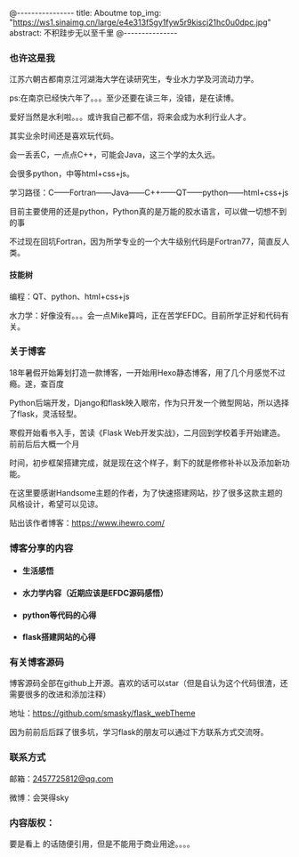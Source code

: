 @----------------
title: Aboutme
top_img: "https://ws1.sinaimg.cn/large/e4e313f5gy1fyw5r9kiscj21hc0u0dpc.jpg"
abstract: 不积跬步无以至千里
@---------------
### 也许这是我

江苏六朝古都南京江河湖海大学在读研究生，专业水力学及河流动力学。

ps:在南京已经快六年了。。。至少还要在读三年，没错，是在读博。

爱好当然是水利啦。。。或许我自己都不信，将来会成为水利行业人才。

其实业余时间还是喜欢玩代码。

会一丢丢C，一点点C++，可能会Java，这三个学的太久远。

会很多python，中等html+css+js。

学习路径：C——Fortran——Java——C++——QT——python——html+css+js

目前主要使用的还是python，Python真的是万能的胶水语言，可以做一切想不到的事

不过现在回坑Fortran，因为所学专业的一个大牛级别代码是Fortran77，简直反人类。

#### 技能树

编程：QT、python、html+css+js

水力学：好像没有。。。会一点Mike算吗，正在苦学EFDC。目前所学正好和代码有关。

### 关于博客

18年暑假开始筹划打造一款博客，一开始用Hexo静态博客，用了几个月感觉不过瘾。遂，查百度

Python后端开发，Django和flask映入眼帘，作为只开发一个微型网站，所以选择了flask，灵活轻型。

寒假开始看书入手，苦读《Flask Web开发实战》，二月回到学校着手开始建造。前前后后大概一个月

时间，初步框架搭建完成，就是现在这个样子，剩下的就是修修补补以及添加新功能。

在这里要感谢Handsome主题的作者，为了快速搭建网站，抄了很多这款主题的风格设计，希望可以见谅。

贴出该作者博客：https://www.ihewro.com/

### 博客分享的内容

- #### 生活感悟

- #### 水力学内容（近期应该是EFDC源码感悟）

- #### python等代码的心得

- #### flask搭建网站的心得

### 有关博客源码

博客源码全部在github上开源。喜欢的话可以star（但是自认为这个代码很渣，还需要很多的改进和添加注释）

地址：https://github.com/smasky/flask_webTheme

因为前前后后踩了很多坑，学习flask的朋友可以通过下方联系方式交流呀。

### 联系方式

邮箱：2457725812@qq.com

微博：会哭得sky

### 内容版权：

要是看上 的话随便引用，但是不能用于商业用途。。。。
